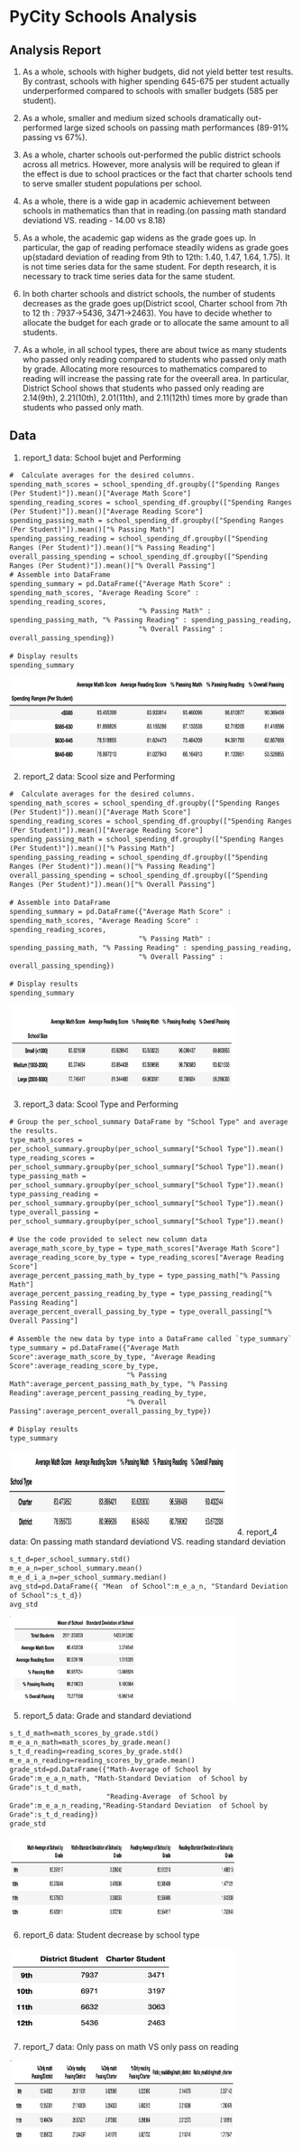 # PyCity Schools Analysis

## Analysis Report
1. As a whole, schools with higher budgets, did not yield better test results. By contrast, schools with higher spending 645-675 per student actually underperformed compared to schools with smaller budgets (585 per student).

2. As a whole, smaller and medium sized schools dramatically out-performed large sized schools on passing math performances (89-91% passing vs 67%).

3. As a whole, charter schools out-performed the public district schools across all metrics. However, more analysis will be required to glean if the effect is due to school practices or the fact that charter schools tend to serve smaller student populations per school. 

4. As a whole, there is a wide gap in academic achievement between schools in mathematics than that in reading.(on passing math standard deviationd VS. reading - 14.00 vs 8.18)

5. As a whole, the academic gap widens as the grade goes up. In particular, the gap of reading perfomace steadily widens as grade goes up(stadard deviation of reading from 9th to 12th: 1.40, 1.47, 1.64, 1.75). It is not time series data for the same student. For depth research, it is necessary to track time series data for the same student.  

6. In both charter schools and district schools, the number of students decreases as the grade goes up(District scool, Charter school from 7th to 12 th : 7937->5436, 3471->2463). You have to decide whether to allocate the budget for each grade or to allocate the same amount to all students.

7. As a whole, in all school types, there are about twice as many students who passed only reading compared to students who passed only math by grade. Allocating more resources to mathematics compared to reading will increase the passing rate for the oveerall area. In particular, District School shows that students who passed only reading are 2.14(9th), 2.21(10th), 2.01(11th), and 2.11(12th) times more by grade than students who passed only math.

## Data
1. report_1 data: School bujet and Performing
```
#  Calculate averages for the desired columns. 
spending_math_scores = school_spending_df.groupby(["Spending Ranges (Per Student)"]).mean()["Average Math Score"]
spending_reading_scores = school_spending_df.groupby(["Spending Ranges (Per Student)"]).mean()["Average Reading Score"]
spending_passing_math = school_spending_df.groupby(["Spending Ranges (Per Student)"]).mean()["% Passing Math"]
spending_passing_reading = school_spending_df.groupby(["Spending Ranges (Per Student)"]).mean()["% Passing Reading"]
overall_passing_spending = school_spending_df.groupby(["Spending Ranges (Per Student)"]).mean()["% Overall Passing"]
# Assemble into DataFrame
spending_summary = pd.DataFrame({"Average Math Score" : spending_math_scores, "Average Reading Score" : spending_reading_scores,
                                "% Passing Math" : spending_passing_math, "% Passing Reading" : spending_passing_reading,
                                "% Overall Passing" : overall_passing_spending})

# Display results
spending_summary
```
<img
  src="image/spending.png"
  width="500"
  height="150"
/>

2. report_2 data: Scool size and Performing
```
#  Calculate averages for the desired columns. 
spending_math_scores = school_spending_df.groupby(["Spending Ranges (Per Student)"]).mean()["Average Math Score"]
spending_reading_scores = school_spending_df.groupby(["Spending Ranges (Per Student)"]).mean()["Average Reading Score"]
spending_passing_math = school_spending_df.groupby(["Spending Ranges (Per Student)"]).mean()["% Passing Math"]
spending_passing_reading = school_spending_df.groupby(["Spending Ranges (Per Student)"]).mean()["% Passing Reading"]
overall_passing_spending = school_spending_df.groupby(["Spending Ranges (Per Student)"]).mean()["% Overall Passing"]

# Assemble into DataFrame
spending_summary = pd.DataFrame({"Average Math Score" : spending_math_scores, "Average Reading Score" : spending_reading_scores,
                                "% Passing Math" : spending_passing_math, "% Passing Reading" : spending_passing_reading,
                                "% Overall Passing" : overall_passing_spending})

# Display results
spending_summary
```
<img
  src="image/budger_score.png"
  width="400"
  height="150"
/>

3. report_3 data: Scool Type and Performing
```
# Group the per_school_summary DataFrame by "School Type" and average the results.
type_math_scores = per_school_summary.groupby(per_school_summary["School Type"]).mean()
type_reading_scores = per_school_summary.groupby(per_school_summary["School Type"]).mean() 
type_passing_math = per_school_summary.groupby(per_school_summary["School Type"]).mean() 
type_passing_reading = per_school_summary.groupby(per_school_summary["School Type"]).mean() 
type_overall_passing = per_school_summary.groupby(per_school_summary["School Type"]).mean() 

# Use the code provided to select new column data
average_math_score_by_type = type_math_scores["Average Math Score"]
average_reading_score_by_type = type_reading_scores["Average Reading Score"]
average_percent_passing_math_by_type = type_passing_math["% Passing Math"]
average_percent_passing_reading_by_type = type_passing_reading["% Passing Reading"]
average_percent_overall_passing_by_type = type_overall_passing["% Overall Passing"]

# Assemble the new data by type into a DataFrame called `type_summary`
type_summary = pd.DataFrame({"Average Math Score":average_math_score_by_type, "Average Reading Score":average_reading_score_by_type,
                             "% Passing Math":average_percent_passing_math_by_type, "% Passing Reading":average_percent_passing_reading_by_type,
                             "% Overall Passing":average_percent_overall_passing_by_type})

# Display results
type_summary
```
<img
  src="image/type.png"
  width="400"
  height="150"
/>
4. report_4 data: On passing math standard deviationd VS. reading standard deviation
```
s_t_d=per_school_summary.std()
m_e_a_n=per_school_summary.mean()
m_e_d_i_a_n=per_school_summary.median()
avg_std=pd.DataFrame({ "Mean  of School":m_e_a_n, "Standard Deviation of School":s_t_d})
avg_std
```
<img
  src="image/std.png"
  width="400"
  height="150"
/>

5. report_5 data: Grade and standard deviationd 
```
s_t_d_math=math_scores_by_grade.std()
m_e_a_n_math=math_scores_by_grade.mean()
s_t_d_reading=reading_scores_by_grade.std()
m_e_a_n_reading=reading_scores_by_grade.mean()
grade_std=pd.DataFrame({"Math-Average of School by Grade":m_e_a_n_math, "Math-Standard Deviation  of School by Grade":s_t_d_math,
                        "Reading-Average  of School by Grade":m_e_a_n_reading,"Reading-Standard Deviation  of School by Grade":s_t_d_reading})
grade_std
```
<img
  src="image/grade.png"
  width="400"
  height="150"
/>

6. report_6 data: Student decrease by school type 

<img
  src="image/student.png"
  width="400"
  height="150"
/>

7. report_7 data: Only pass on math VS only pass on reading

<img
  src="image/ratio.png"
  width="400"
  height="150"
/>